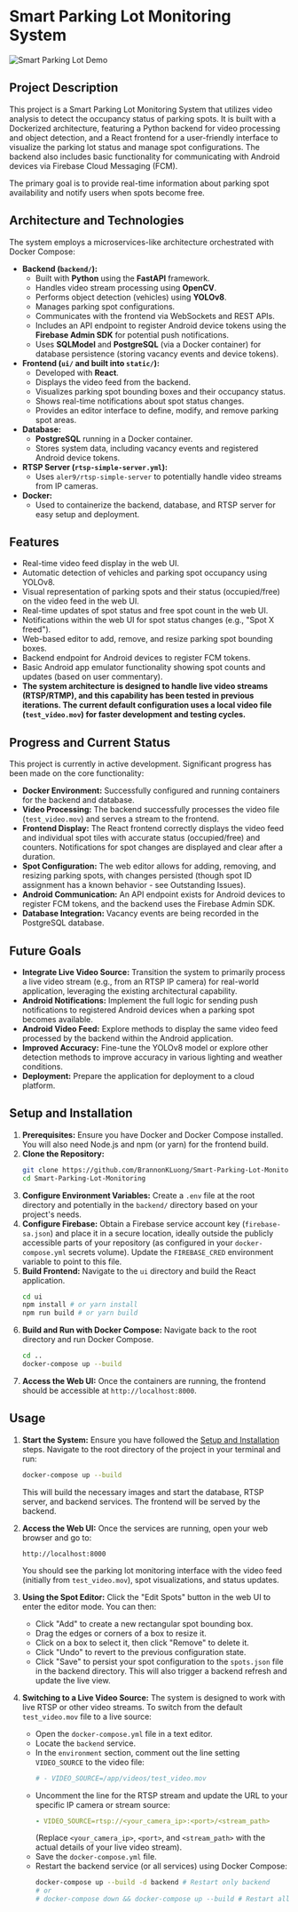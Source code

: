 # Smart Parking Lot Monitoring System
![Smart Parking Lot Demo](assets/smart-parking-lot-demo.gif)
## Project Description

This project is a Smart Parking Lot Monitoring System that utilizes video analysis to detect the occupancy status of parking spots. It is built with a Dockerized architecture, featuring a Python backend for video processing and object detection, and a React frontend for a user-friendly interface to visualize the parking lot status and manage spot configurations. The backend also includes basic functionality for communicating with Android devices via Firebase Cloud Messaging (FCM).

The primary goal is to provide real-time information about parking spot availability and notify users when spots become free.

## Architecture and Technologies

The system employs a microservices-like architecture orchestrated with Docker Compose:

* **Backend (`backend/`):**
    * Built with **Python** using the **FastAPI** framework.
    * Handles video stream processing using **OpenCV**.
    * Performs object detection (vehicles) using **YOLOv8**.
    * Manages parking spot configurations.
    * Communicates with the frontend via WebSockets and REST APIs.
    * Includes an API endpoint to register Android device tokens using the **Firebase Admin SDK** for potential push notifications.
    * Uses **SQLModel** and **PostgreSQL** (via a Docker container) for database persistence (storing vacancy events and device tokens).
* **Frontend (`ui/` and built into `static/`):**
    * Developed with **React**.
    * Displays the video feed from the backend.
    * Visualizes parking spot bounding boxes and their occupancy status.
    * Shows real-time notifications about spot status changes.
    * Provides an editor interface to define, modify, and remove parking spot areas.
* **Database:**
    * **PostgreSQL** running in a Docker container.
    * Stores system data, including vacancy events and registered Android device tokens.
* **RTSP Server (`rtsp-simple-server.yml`):**
    * Uses `aler9/rtsp-simple-server` to potentially handle video streams from IP cameras.
* **Docker:**
    * Used to containerize the backend, database, and RTSP server for easy setup and deployment.

## Features

* Real-time video feed display in the web UI.
* Automatic detection of vehicles and parking spot occupancy using YOLOv8.
* Visual representation of parking spots and their status (occupied/free) on the video feed in the web UI.
* Real-time updates of spot status and free spot count in the web UI.
* Notifications within the web UI for spot status changes (e.g., "Spot X freed").
* Web-based editor to add, remove, and resize parking spot bounding boxes.
* Backend endpoint for Android devices to register FCM tokens.
* Basic Android app emulator functionality showing spot counts and updates (based on user commentary).
* **The system architecture is designed to handle live video streams (RTSP/RTMP), and this capability has been tested in previous iterations. The current default configuration uses a local video file (`test_video.mov`) for faster development and testing cycles.**

## Progress and Current Status

This project is currently in active development. Significant progress has been made on the core functionality:

* **Docker Environment:** Successfully configured and running containers for the backend and database.
* **Video Processing:** The backend successfully processes the video file (`test_video.mov`) and serves a stream to the frontend.
* **Frontend Display:** The React frontend correctly displays the video feed and individual spot tiles with accurate status (occupied/free) and counters. Notifications for spot changes are displayed and clear after a duration.
* **Spot Configuration:** The web editor allows for adding, removing, and resizing parking spots, with changes persisted (though spot ID assignment has a known behavior - see Outstanding Issues).
* **Android Communication:** An API endpoint exists for Android devices to register FCM tokens, and the backend uses the Firebase Admin SDK.
* **Database Integration:** Vacancy events are being recorded in the PostgreSQL database.


## Future Goals

* **Integrate Live Video Source:** Transition the system to primarily process a live video stream (e.g., from an RTSP IP camera) for real-world application, leveraging the existing architectural capability.
* **Android Notifications:** Implement the full logic for sending push notifications to registered Android devices when a parking spot becomes available.
* **Android Video Feed:** Explore methods to display the same video feed processed by the backend within the Android application.
* **Improved Accuracy:** Fine-tune the YOLOv8 model or explore other detection methods to improve accuracy in various lighting and weather conditions.
* **Deployment:** Prepare the application for deployment to a cloud platform.

## Setup and Installation

1.  **Prerequisites:** Ensure you have Docker and Docker Compose installed. You will also need Node.js and npm (or yarn) for the frontend build.
2.  **Clone the Repository:**
    ```bash
    git clone https://github.com/BrannonKLuong/Smart-Parking-Lot-Monitoring
    cd Smart-Parking-Lot-Monitoring
    ```
3.  **Configure Environment Variables:** Create a `.env` file at the root directory and potentially in the `backend/` directory based on your project's needs.
4.  **Configure Firebase:** Obtain a Firebase service account key (`firebase-sa.json`) and place it in a secure location, ideally outside the publicly accessible parts of your repository (as configured in your `docker-compose.yml` secrets volume). Update the `FIREBASE_CRED` environment variable to point to this file.
5.  **Build Frontend:** Navigate to the `ui` directory and build the React application.
    ```bash
    cd ui
    npm install # or yarn install
    npm run build # or yarn build
    ```
6.  **Build and Run with Docker Compose:** Navigate back to the root directory and run Docker Compose.
    ```bash
    cd ..
    docker-compose up --build
    ```
7.  **Access the Web UI:** Once the containers are running, the frontend should be accessible at `http://localhost:8000`.


## Usage

1.  **Start the System:**
    Ensure you have followed the [Setup and Installation](#setup-and-installation) steps. Navigate to the root directory of the project in your terminal and run:
    ```bash
    docker-compose up --build
    ```
    This will build the necessary images and start the database, RTSP server, and backend services. The frontend will be served by the backend.

2.  **Access the Web UI:**
    Once the services are running, open your web browser and go to:
    ```
    http://localhost:8000
    ```
    You should see the parking lot monitoring interface with the video feed (initially from `test_video.mov`), spot visualizations, and status updates.

3.  **Using the Spot Editor:**
    Click the "Edit Spots" button in the web UI to enter the editor mode. You can then:
    * Click "Add" to create a new rectangular spot bounding box.
    * Drag the edges or corners of a box to resize it.
    * Click on a box to select it, then click "Remove" to delete it.
    * Click "Undo" to revert to the previous configuration state.
    * Click "Save" to persist your spot configuration to the `spots.json` file in the backend directory. This will also trigger a backend refresh and update the live view.

4.  **Switching to a Live Video Source:**
    The system is designed to work with live RTSP or other video streams. To switch from the default `test_video.mov` file to a live source:
    * Open the `docker-compose.yml` file in a text editor.
    * Locate the `backend` service.
    * In the `environment` section, comment out the line setting `VIDEO_SOURCE` to the video file:
        ```yaml
        # - VIDEO_SOURCE=/app/videos/test_video.mov
        ```
    * Uncomment the line for the RTSP stream and update the URL to your specific IP camera or stream source:
        ```yaml
        - VIDEO_SOURCE=rtsp://<your_camera_ip>:<port>/<stream_path>
        ```
        (Replace `<your_camera_ip>`, `<port>`, and `<stream_path>` with the actual details of your live video stream).
    * Save the `docker-compose.yml` file.
    * Restart the backend service (or all services) using Docker Compose:
        ```bash
        docker-compose up --build -d backend # Restart only backend
        # or
        # docker-compose down && docker-compose up --build # Restart all
        ```
